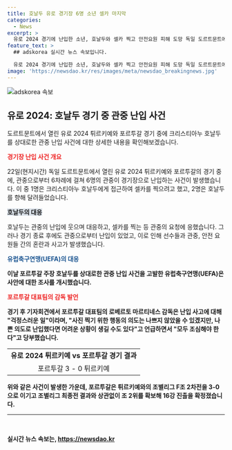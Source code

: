 ```yaml
---
title: 호날두 유로 경기장 6명 소년 셀카 마지막
categories:
  - News
excerpt: >
  유로 2024 경기에 난입한 소년, 호날두와 셀카 찍고 안전요원 피해 도망 독일 도르트문트에서 열린 유로 2024 튀르키예와 포르투갈의 경기에서 한 소년이 경기장에 난입해 크리스티아누 호날두와 셀카를 찍은 뒤 안전요원을 피해 도망치는 사건이 발생했다. 이에 유럽축구연맹(UEFA)가 조사에 착수했으며, 포르투갈 주장 호날두는 경기에서 기록을 세우며 주목받았지만, 관중 난입 사건은 안전 문제를 불러일으키며 논란을 초래했다.
feature_text: >
  ## adskorea 실시간 뉴스 속보입니다.

  유로 2024 경기에 난입한 소년, 호날두와 셀카 찍고 안전요원 피해 도망 독일 도르트문트에서 열린 유로 2024 튀르키예와 포르투갈의 경기에서 한 소년이 경기장에 난입해 크리스티아누 호날두와 셀카를 찍은 뒤 안전요원을 피해 도망치는 사건이 발생했다. 이에 유럽축구연맹(UEFA)가 조사에 착수했으며, 포르투갈 주장 호날두는 경기에서 기록을 세우며 주목받았지만, 관중 난입 사건은 안전 문제를 불러일으키며 논란을 초래했다.
image: 'https://newsdao.kr/res/images/meta/newsdao_breakingnews.jpg'
---
```


<p><img src="https://newsdao.kr/res/images/meta/newsdao_breakingnews.jpg" alt="adskorea 속보" /></p>

<h2 data-ke-size="size26">유로 2024: 호날두 경기 중 관중 난입 사건</h2>

<p data-ke-size="size16">도르트문트에서 열린 유로 2024 튀르키예와 포르투갈 경기 중에 크리스티아누 호날두를 상대로한 관중 난입 사건에 대한 상세한 내용을 확인해보겠습니다.</p>

<p><b><span style="color: #ee2323;">경기장 난입 사건 개요</span></b></p>

<p data-ke-size="size16">22일(현지시간) 독일 도르트문트에서 열린 유로 2024 튀르키예와 포르투갈의 경기 중에, 관중으로부터 6차례에 걸쳐 6명의 관중이 경기장으로 난입하는 사건이 발생했습니다. 이 중 1명은 크리스티아누 호날두에게 접근하여 셀카를 찍으려고 했고, 2명은 호날두를 향해 달려들었습니다.</p>

<p><b><span style="background-color: #21538527;">호날두의 대응</span></b></p>

<p data-ke-size="size16">호날두는 관중의 난입에 웃으며 대응하고, 셀카를 찍는 등 관중의 요청에 응했습니다. 그러나 경기 종료 후에도 관중으로부터 난입이 있었고, 이로 인해 선수들과 관중, 안전 요원들 간의 혼란과 사고가 발생했습니다.</p>

<p><b><span style="color: #1a5490;">유럽축구연맹(UEFA)의 대응</span><b></p>

<p data-ke-size="size16">이날 포르투갈 주장 호날두를 상대로한 관중 난입 사건을 고발한 유럽축구연맹(UEFA)은 사안에 대한 조사를 개시했습니다.</p>

<p><b><span style="color: #ee2323;">포르투갈 대표팀의 감독 발언</span></b></p>

<p data-ke-size="size16">경기 후 기자회견에서 포르투갈 대표팀의 로베르토 마르티네스 감독은 난입 사고에 대해 "걱정스러운 일"이라며, "사진 찍기 위한 행동의 의도는 나쁘지 않았을 수 있겠지만, 나쁜 의도로 난입했다면 어려운 상황이 생길 수도 있다"고 언급하면서 "모두 조심해야 한다"고 당부했습니다.</p> 

<table>
  <tr>
    <td style="text-align: center; height: 17px;"><b>유로 2024 튀르키예 vs 포르투갈 경기 결과</b></td>
  </tr>
  <tr>
    <td style="text-align: center; height: 17px;">포르투갈 3 - 0 튀르키예</td>
  </tr>
</table>

<p data-ke-size="size16">위와 같은 사건이 발생한 가운데, 포르투갈은 튀르키예와의 조별리그 F조 2차전을 3-0으로 이기고 조별리그 최종전 결과와 상관없이 조 2위를 확보해 16강 진출을 확정졌습니다.</p>

<hr>

<p data-ke-size="size16">&nbsp;</p>
실시간 뉴스 속보는, <a href="https://newsdao.kr" rel="dofollow">https://newsdao.kr</a>


